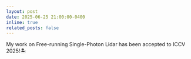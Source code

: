 ```yaml
---
layout: post
date: 2025-06-25 21:00:00-0400
inline: true
related_posts: false
---
```


My work on Free-running Single-Photon Lidar has been accepted to ICCV 2025!🏝️